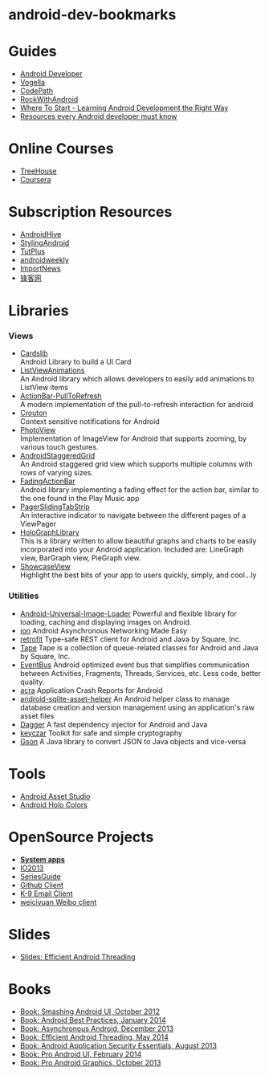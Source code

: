 android-dev-bookmarks
=====================

# Guides
* [Android Developer](https://developer.android.com/index.html)
* [Vogella](http://www.vogella.com/tutorials/android.html)
* [CodePath](http://guides.thecodepath.com/android)
* [RockWithAndroid](http://beartung.github.io/rockwithandroid)
* [Where To Start - Learning Android Development the Right Way](https://plus.google.com/+KevinDarty/posts/Qex6Ae6zhZW)
* [Resources every Android developer must know](http://www.bongizmo.com/blog/android-resources-each-developer-should-know/)

# Online Courses
* [TreeHouse](http://teamtreehouse.com/library/topic:Android)
* [Coursera](https://www.coursera.org/specialization/mobilecloudcomputing/2?utm_medium=listingPage)

# Subscription Resources
* [AndroidHive](http://www.androidhive.info/)
* [StylingAndroid](http://blog.stylingandroid.com/)
* [TutPlus](http://code.tutsplus.com/categories/android-sdk)
* [androidweekly](http://androidweekly.net/)
* [ImportNews](http://www.importnew.com/)
* [锋客网](http://www.phonekr.com)

# Libraries
### Views
* [Cardslib](https://github.com/gabrielemariotti/cardslib)  
  Android Library to build a UI Card 
* [ListViewAnimations](https://github.com/nhaarman/ListViewAnimations)  
  An Android library which allows developers to easily add animations to ListView items
* [ActionBar-PullToRefresh](https://github.com/chrisbanes/ActionBar-PullToRefresh)  
  A modern implementation of the pull-to-refresh interaction for android
* [Crouton](https://github.com/keyboardsurfer/Crouton)  
  Context sensitive notifications for Android
* [PhotoView](https://github.com/chrisbanes/PhotoView)  
  Implementation of ImageView for Android that supports zooming, by various touch gestures.
* [AndroidStaggeredGrid](https://github.com/etsy/AndroidStaggeredGrid)  
  An Android staggered grid view which supports multiple columns with rows of varying sizes.
* [FadingActionBar](https://github.com/ManuelPeinado/FadingActionBar)  
  Android library implementing a fading effect for the action bar, similar to the one found in the Play Music app
* [PagerSlidingTabStrip](https://github.com/astuetz/PagerSlidingTabStrip)  
  An interactive indicator to navigate between the different pages of a ViewPager
* [HoloGraphLibrary](https://bitbucket.org/danielnadeau/holographlibrary/wiki/Home)  
  This is a library written to allow beautiful graphs and charts to be easily incorporated into your Android application. Included are: LineGraph view, BarGraph view, PieGraph view.
* [ShowcaseView](https://github.com/amlcurran/ShowcaseView)  
  Highlight the best bits of your app to users quickly, simply, and cool...ly

### Utilities
* [Android-Universal-Image-Loader](https://github.com/nostra13/Android-Universal-Image-Loader) 
  Powerful and flexible library for loading, caching and displaying images on Android.
* [ion](https://github.com/koush/ion) 
  Android Asynchronous Networking Made Easy
* [retrofit](http://square.github.io/retrofit/) 
  Type-safe REST client for Android and Java by Square, Inc.
* [Tape](http://square.github.io/tape/) 
  Tape is a collection of queue-related classes for Android and Java by Square, Inc.
* [EventBus](https://github.com/greenrobot/EventBus) 
  Android optimized event bus that simplifies communication between Activities, Fragments, Threads, Services, etc. Less code, better quality.
* [acra](https://github.com/ACRA/acra) 
  Application Crash Reports for Android
* [android-sqlite-asset-helper](https://github.com/jgilfelt/android-sqlite-asset-helper) 
  An Android helper class to manage database creation and version management using an application's raw asset files
* [Dagger](http://square.github.io/dagger/) 
  A fast dependency injector for Android and Java
* [keyczar](https://code.google.com/p/keyczar/) 
  Toolkit for safe and simple cryptography
* [Gson](https://code.google.com/p/google-gson/) 
  A Java library to convert JSON to Java objects and vice-versa


# Tools
* [Android Asset Studio](http://android-ui-utils.googlecode.com/hg/asset-studio/dist/index.html)
* [Android Holo Colors](http://android-holo-colors.com/) 

# OpenSource Projects
* [**System apps**](https://android.googlesource.com/)
* [IO2013](https://code.google.com/p/iosched/)
* [SeriesGuide](https://github.com/UweTrottmann/SeriesGuide)
* [Github Client](https://github.com/github/android)
* [K-9 Email Client](https://github.com/k9mail/k-9)
* [weiciyuan Weibo client](https://github.com/qii/weiciyuan)

# Slides
* [Slides: Efficient Android Threading](http://www.slideshare.net/andersgoransson/efficient-android-threading)

# Books
* [Book: Smashing Android UI, October 2012](http://www.wiley.com/WileyCDA/WileyTitle/productCd-1118387287.html)
* [Book: Android Best Practices, January 2014](http://www.apress.com/9781430258575)
* [Book: Asynchronous Android, December 2013](http://www.packtpub.com/concurrent-programming-on-android/book)
* [Book: Efficient Android Threading, May 2014](http://shop.oreilly.com/product/0636920029397.do)
* [Book: Android Application Security Essentials, August 2013](http://www.packtpub.com/android-application-security-essentials/book)
* [Book: Pro Android UI, February 2014](http://www.apress.com/mobile/android/9781430249863)
* [Book: Pro Android Graphics, October 2013](http://www.apress.com/mobile/android/9781430257851)
    